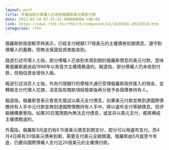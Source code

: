 ```yaml
---
layout: post
title: 外電指部分債權人已收到俄羅斯美元債息付款
date: 2022-03-18 07:55:42.000000000 +08:00
link: https://news.rthk.hk/rthk/ch/component/k2/1639568-20220318.htm
categories: rthk
---
```


俄羅斯財政部較早時表示，已經支付總額1.17億美元的主權債券到期債息，遵守對債權人的義務，但無法保證投資者能收到。

路透引述市場人士指，部分債權人已收到本周到期的俄羅斯債息的美元付款，意味著俄羅斯避過自1998年以來首次主權債務違約。報道指，部分債權人仍未收到付款，但相信資金很快入帳。

報道引述消息人士指，作為代理銀行的摩根大通已受理俄羅斯政府匯入的現金，並轉帳支付代理人花旗，消息指有關款項經檢查後再分發予各個債券持有人。

報道指，俄羅斯曾表示會首先嘗試以美元支付債息，如果美元付款並無到達國際債務持有人手中元付款並無到達國際債務持有人手中，將以盧布支付等額債息。但評級機構惠譽指，如果30日寬限期內無法支付債息，或並非以美元支付，都將構成主權債務違約。

外電指，俄羅斯3月底仍有6.15億美元債息到期支付，部分可以用盧布支付。而4月4日將有20億美元債券到期，需要支付美元全額償還。俄羅斯由5月底至今年底，仍要向國際債權人支付近20億美元的主權債付款。
